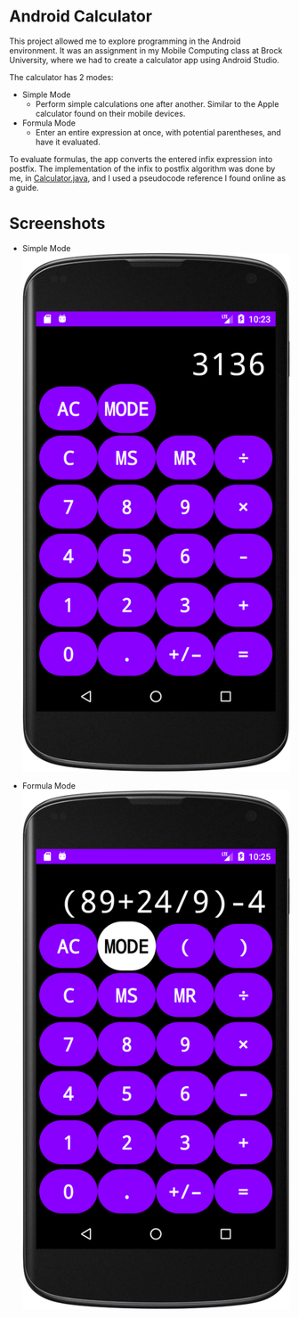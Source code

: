 # Android Calculator
This project allowed me to explore programming in the Android environment. It was an assignment in my Mobile Computing class at Brock University, where we had to create a calculator app using Android Studio.

The calculator has 2 modes:
* Simple Mode
	* Perform simple calculations one after another. Similar to the Apple calculator found on their mobile devices.
* Formula Mode
	* Enter an entire expression at once, with potential parentheses, and have it evaluated.

To evaluate formulas, the app converts the entered infix expression into postfix. The implementation of the infix to postfix algorithm was done by me, in [Calculator.java](https://github.com/Gexff/androidcalculator/blob/main/app/src/main/java/ca/brocku/cosc3p97_a1/Calculator.java), and I used a pseudocode reference I found online as a guide.

# Screenshots
* Simple Mode
![Image of simple mode](readme-images/simple.png)

* Formula Mode
![Image of formula mode](readme-images/formula.png)
